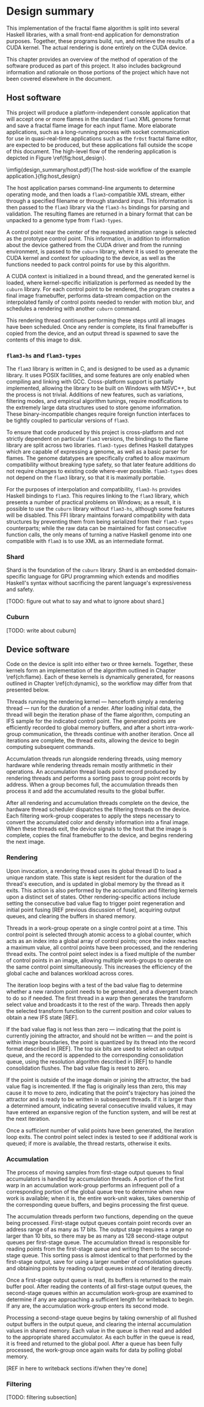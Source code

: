 # Design summary

This implementation of the fractal flame algorithm is split into several
Haskell libraries, with a small front-end application for demonstration
purposes. Together, these programs build, run, and retrieve the results of a
CUDA kernel. The actual rendering is done entirely on the CUDA device.

This chapter provides an overview of the method of operation of the software
produced as part of this project. It also includes background information and
rationale on those portions of the project which have not been covered
elsewhere in the document.

## Host software

This project will produce a platform-independent console application that will
accept one or more flames in the standard `flam3` XML genome format and save a
fractal flame image for each input flame. More elaborate applications, such as
a long-running process with socket communication for use in quasi-real-time
applications such as the `fr0st` fractal flame editor, are expected to be
produced, but these applications fall outside the scope of this document. The
high-level flow of the rendering application is depicted in Figure
\ref{fig:host_design}.

\imfig{design_summary/host.pdf}{The host-side workflow of the example
application.}{fig:host_design}

The host application parses command-line arguments to determine operating mode,
and then loads a `flam3`-compatible XML stream, either through a specified
filename or through standard input. This information is then passed to the
`flam3` library via the `flam3-hs` bindings for parsing and validation. The
resulting flames are returned in a binary format that can be unpacked to a
genome type from `flam3-types`.

A control point near the center of the requested animation range is selected as
the prototype control point. This information, in addition to information about
the device gathered from the CUDA driver and from the running environment, is
passed to the `cuburn` library, where it is used to generate the CUDA kernel
and context for uploading to the device, as well as the functions needed to
pack control points for use by this algorithm.

A CUDA context is initialized in a bound thread, and the generated kernel is
loaded, where kernel-specific initialization is performed as needed by the
`cuburn` library. For each control point to be rendered, the program creates a
final image framebuffer, performs data-stream compaction on the interpolated
family of control points needed to render with motion blur, and schedules a
rendering with another `cuburn` command.

This rendering thread continues performing these steps until all images have
been scheduled. Once any render is complete, its final framebuffer is copied
from the device, and an output thread is spawned to save the contents of this
image to disk.

### `flam3-hs` and `flam3-types`

The `flam3` library is written in C, and is designed to be used as a dynamic
library. It uses POSIX facilities, and some features are only enabled when
compiling and linking with GCC. Cross-platform support is partially
implemented, allowing the library to be built on Windows with MSVC++, but the
process is not trivial. Additions of new features, such as variations,
filtering modes, and empirical algorithm tunings, require modifications to the
extremely large data structures used to store genome information. These
binary-incompatible changes require foreign function interfaces to be tightly
coupled to particular versions of `flam3`.

To ensure that code produced by this project is cross-platform and not strictly
dependent on particular `flam3` versions, the bindings to the flame library are
split across two libraries. `flam3-types` defines Haskell datatypes which are
capable of expressing a genome, as well as a basic parser for flames. The
genome datatypes are specifically crafted to allow maximum compatibility
without breaking type safety, so that later feature additions do not require
changes to existing code where-ever possible. `flam3-types` does not depend on
the `flam3` library, so that it is maximally portable.

For the purposes of interpolation and compatibility, `flam3-hs` provides
Haskell bindings to `flam3`. This requires linking to the `flam3` library,
which presents a number of practical problems on Windows; as a result, it is
possible to use the `cuburn` library without `flam3-hs`, although some features
will be disabled. This FFI library maintains forward compatibility with data
structures by preventing them from being serialized from their `flam3-types`
counterparts; while the raw data can be maintained for fast consecutive
function calls, the only means of turning a native Haskell genome into one
compatible with `flam3` is to use XML as an intermediate format.

### Shard

Shard is the foundation of the `cuburn` library. Shard is an embedded
domain-specific language for GPU programming which extends and modifies
Haskell's syntax without sacrificing the parent language's expressiveness and
safety.

[TODO: figure out what to say and what to ignore about shard.]

### Cuburn

[TODO: write about cuburn]

## Device software

Code on the device is split into either two or three kernels. Together, these
kernels form an implementation of the algorithm outlined in Chapter
\ref{ch:flame}. Each of these kernels is dynamically generated, for reasons
outlined in Chapter \ref{ch:dynamic}, so the workflow may differ from that
presented below.

Threads running the rendering kernel — henceforth simply a rendering thread —
run for the duration of a render. After loading initial data, the thread will
begin the iteration phase of the flame algorithm, computing an IFS sample for
the indicated control point. The generated points are efficiently recorded to
global memory buffers, and after a short intra-work-group communication, the
threads continue with another iteration. Once all iterations are complete, the
thread exits, allowing the device to begin computing subsequent commands.

Accumulation threads run alongside rendering threads, using memory hardware
while rendering threads remain mostly arithmetic in their operations. An
accumulation thread loads point record produced by rendering threads and
performs a sorting pass to group point records by address. When a group becomes
full, the accumulation threads then process it and add the accumulated results
to the global buffer.

After all rendering and accumulation threads complete on the device, the
hardware thread scheduler dispatches the filtering threads on the device. Each
filtering work-group cooperates to apply the steps necessary to convert the
accumulated color and density information into a final image. When these
threads exit, the device signals to the host that the image is complete, copies
the final framebuffer to the device, and begins rendering the next image.

### Rendering

Upon invocation, a rendering thread uses its global thread ID to load a unique
random state.  This state is kept resident for the duration of the thread's
execution, and is updated in global memory by the thread as it exits. This
action is also performed by the accumulation and filtering kernels upon a
distinct set of states. Other rendering-specific actions include setting the
consecutive bad value flag to trigger point regeneration and initial point
fusing [REF previous discussion of fuse], acquiring output queues, and clearing
the buffers in shared memory.

Threads in a work-group operate on a single control point at a time. This
control point is selected through atomic access to a global counter, which acts
as an index into a global array of control points; once the index reaches a
maximum value, all control points have been processed, and the rendering thread
exits. The control point select index is a fixed multiple of the number of
control points in an image, allowing multiple work-groups to operate on the
same control point simultaneously. This increases the efficiency of the global
cache and balances workload across cores.

The iteration loop begins with a test of the bad value flag to determine
whether a new random point needs to be generated, and a divergent branch to do
so if needed. The first thread in a warp then generates the transform select
value and broadcasts it to the rest of the warp. Threads then apply the
selected transform function to the current position and color values to obtain
a new IFS state [REF].

If the bad value flag is not less than zero — indicating that the point is
currently joining the attractor, and should not be written — and the point is
within image boundaries, the point is quantized by its thread into the record
format described in [REF].  The top six bits are used to select an output
queue, and the record is appended to the corresponding consolidation queue,
using the resolution algorithm described in [REF] to handle consolidation
flushes. The bad value flag is reset to zero.

If the point is outside of the image domain or joining the attractor, the bad
value flag is incremented. If the flag is originally less than zero, this may
cause it to move to zero, indicating that the point's trajectory has joined the
attractor and is ready to be written in subsequent threads. If it is larger
than a determined amount, indicating several consecutive invalid values, it may
have entered an expansive region of the function system, and will be rest at
the next iteration.

Once a sufficient number of valid points have been generated, the iteration
loop exits. The control point select index is tested to see if additional work
is queued; if more is available, the thread restarts, otherwise it exits.

### Accumulation

The process of moving samples from first-stage output queues to final
accumulators is handled by accumulation threads. A portion of the first warp in
an accumulation work-group performs an infrequent poll of a corresponding
portion of the global queue tree to determine when new work is available; when
it is, the entire work-unit wakes, takes ownership of the corresponding queue
buffers, and begins processing the first queue.

The accumulation threads perform two functions, depending on the queue being
processed. First-stage output queues contain point records over an address
range of as many as 17 bits. The output stage requires a range no larger than
10 bits, so there may be as many as 128 second-stage output queues per
first-stage queue. The accumulation thread is responsible for reading points
from the first-stage queue and writing them to the second-stage queue. This
sorting pass is almost identical to that performed by the first-stage output,
save for using a larger number of consolidation queues and obtaining points by
reading output queues instead of iterating directly.

Once a first-stage output queue is read, its buffers is returned to the main
buffer pool. After reading the contents of all first-stage output queues, the
second-stage queues within an accumulation work-group are examined to determine
if any are approaching a sufficient length for writeback to begin. If any are,
the accumulation work-group enters its second mode.

Processing a second-stage queue begins by taking ownership of all flushed
output buffers in the output queue, and clearing the internal accumulation
values in shared memory. Each value in the queue is then read and added to the
appropriate shared accumulator. As each buffer in the queue is read, it is
freed and returned to the global pool. After a queue has been fully processed,
the work-group once again waits for data by polling global memory.

[REF in here to writeback sections if/when they're done]

### Filtering

[TODO: filtering subsection]

